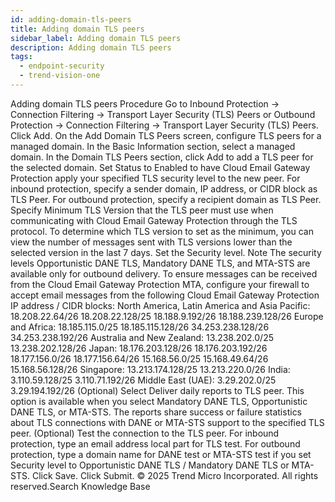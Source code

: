 ```yaml
---
id: adding-domain-tls-peers
title: Adding domain TLS peers
sidebar_label: Adding domain TLS peers
description: Adding domain TLS peers
tags:
  - endpoint-security
  - trend-vision-one
---
```


 Adding domain TLS peers Procedure Go to Inbound Protection → Connection Filtering → Transport Layer Security (TLS) Peers or Outbound Protection → Connection Filtering → Transport Layer Security (TLS) Peers. Click Add. On the Add Domain TLS Peers screen, configure TLS peers for a managed domain. In the Basic Information section, select a managed domain. In the Domain TLS Peers section, click Add to add a TLS peer for the selected domain. Set Status to Enabled to have Cloud Email Gateway Protection apply your specified TLS security level to the new peer. For inbound protection, specify a sender domain, IP address, or CIDR block as TLS Peer. For outbound protection, specify a recipient domain as TLS Peer. Specify Minimum TLS Version that the TLS peer must use when communicating with Cloud Email Gateway Protection through the TLS protocol. To determine which TLS version to set as the minimum, you can view the number of messages sent with TLS versions lower than the selected version in the last 7 days. Set the Security level. Note The security levels Opportunistic DANE TLS, Mandatory DANE TLS, and MTA-STS are available only for outbound delivery. To ensure messages can be received from the Cloud Email Gateway Protection MTA, configure your firewall to accept email messages from the following Cloud Email Gateway Protection IP address / CIDR blocks: North America, Latin America and Asia Pacific: 18.208.22.64/26 18.208.22.128/25 18.188.9.192/26 18.188.239.128/26 Europe and Africa: 18.185.115.0/25 18.185.115.128/26 34.253.238.128/26 34.253.238.192/26 Australia and New Zealand: 13.238.202.0/25 13.238.202.128/26 Japan: 18.176.203.128/26 18.176.203.192/26 18.177.156.0/26 18.177.156.64/26 15.168.56.0/25 15.168.49.64/26 15.168.56.128/26 Singapore: 13.213.174.128/25 13.213.220.0/26 India: 3.110.59.128/25 3.110.71.192/26 Middle East (UAE): 3.29.202.0/25 3.29.194.192/26 (Optional) Select Deliver daily reports to TLS peer. This option is available when you select Mandatory DANE TLS, Opportunistic DANE TLS, or MTA-STS. The reports share success or failure statistics about TLS connections with DANE or MTA-STS support to the specified TLS peer. (Optional) Test the connection to the TLS peer. For inbound protection, type an email address local part for TLS test. For outbound protection, type a domain name for DANE test or MTA-STS test if you set Security level to Opportunistic DANE TLS / Mandatory DANE TLS or MTA-STS. Click Save. Click Submit. © 2025 Trend Micro Incorporated. All rights reserved.Search Knowledge Base